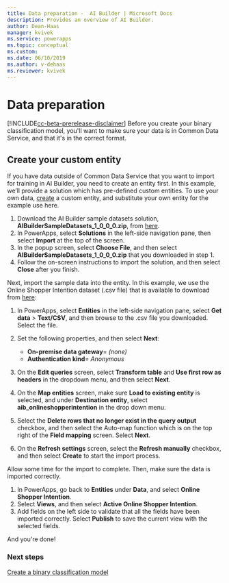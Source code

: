 ```yaml
---
title: Data preparation -  AI Builder | Microsoft Docs
description: Provides an overview of AI Builder.
author: Dean-Haas
manager: kvivek
ms.service: powerapps
ms.topic: conceptual
ms.custom: 
ms.date: 06/10/2019
ms.author: v-dehaas
ms.reviewer: kvivek
---
```


# Data preparation

[!INCLUDE[cc-beta-prerelease-disclaimer](./includes/cc-beta-prerelease-disclaimer.md)]
Before you create your binary classification model, you'll want to make sure your data is in Common Data Service, and that it's in the correct format. 

## Create your custom entity
If you have data outside of Common Data Service that you want to import for training in AI Builder, you need to create an entity first. In this example, we’ll provide a solution which has pre-defined custom entities. To use your own data,  [create](/powerapps/maker/common-data-service/data-platform-create-entity) a custom entity, and substitute your own entity for the example use here.

1. Download the AI Builder sample datasets solution, **AIBuilderSampleDatasets_1_0_0_0.zip**, from [here](https://go.microsoft.com/fwlink/?linkid=2093415).
1. In PowerApps, select **Solutions** in the left-side navigation pane, then select **Import** at the top of the screen.
1. In the popup screen, select **Choose File**, and then select **AIBuilderSampleDatasets_1_0_0_0.zip** that you downloaded in step 1.
1. Follow the on-screen instructions to import the solution, and then select **Close** after you finish.

Next, import the sample data into the entity. In this example, we use the Online Shopper Intention dataset (.csv file) that is available to download from [here](https://go.microsoft.com/fwlink/?linkid=2093415):

1. In PowerApps, select **Entities** in the left-side navigation pane, select **Get data** > **Text/CSV**, and then browse to the .csv file you downloaded. Select the file.

1. Set the following properties, and then select **Next**:
    -  **On-premise data gateway**= *(none)*
    - **Authentication kind**= *Anonymous*
 
3. On the **Edit queries** screen, select **Transform table** and **Use first row as headers** in the dropdown menu, and then select **Next**.
10.	On the **Map entities** screen, make sure **Load to existing entity** is selected, and under **Destination entity**, select **aib_onlineshopperintention** in the drop down menu.
11.	Select the **Delete rows that no longer exist in the query output** checkbox, and then select the Auto-map function which is on the top right of the **Field mapping** screen.  Select **Next**.
12.	On the **Refresh settings** screen, select the **Refresh manually** checkbox, and then select **Create** to start the import process.

Allow some time for the import to complete. Then, make sure the data is imported correctly.
1. In PowerApps, go back to **Entities** under **Data**, and select **Online Shopper Intention**.
1. Select **Views**, and then select **Active Online Shopper Intention**.
14.	Add fields on the left side to validate that all the fields have been imported correctly. 
Select **Publish** to save the current view with the selected fields.

And you're done!


 

### Next steps
[Create a binary classification model](create-binary-classification-model.md) 

